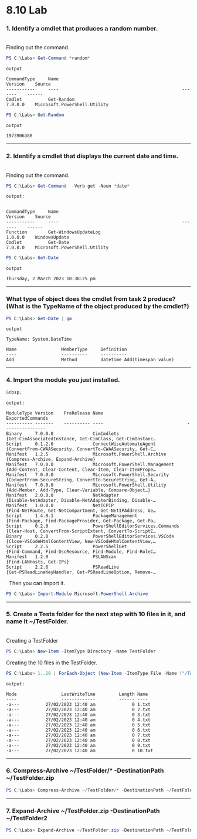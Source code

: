 # 8.10 Lab

### 1. Identify a cmdlet that produces a random number.

</br>Finding out the command.

```powershell
PS C:\Labs> Get-Command *random*
```

`output`

```
CommandType     Name                                               Version    Source
-----------     ----                                               -------    ------
Cmdlet          Get-Random                                         7.0.0.0    Microsoft.PowerShell.Utility
```

```powershell
PS C:\Labs> Get-Random
```

`output`

```
1973906388
```

---

### 2. Identify a cmdlet that displays the current date and time.

</br>
Finding out the command.

```powershell
PS C:\Labs> Get-Command  -Verb get -Noun *date*
```

`output:`

```

CommandType     Name                                               Version    Source
-----------     ----                                               -------    ------
Function        Get-WindowsUpdateLog                               1.0.0.0    WindowsUpdate
Cmdlet          Get-Date                                           7.0.0.0    Microsoft.PowerShell.Utility
```

```powershell
PS C:\Labs> Get-Date
```

`output`

```
Thursday, 2 March 2023 10:38:25 pm
```

---

### What type of object does the cmdlet from task 2 produce? (What is the TypeName of the object produced by the cmdlet?)

```powershell
PS C:\Labs> Get-Date | gm
```

`output`

```
TypeName: System.DateTime

Name                 MemberType     Definition
----                 ----------     ----------
Add                  Method         datetime Add(timespan value)
```

---

### 4. Import the module you just installed.

```powershell
&nbsp;
```

`output:`

```
ModuleType Version    PreRelease Name                                ExportedCommands
---------- -------    ---------- ----                                ----------------
Binary     7.0.0.0               CimCmdlets                          {Get-CimAssociatedInstance, Get-CimClass, Get-CimInstanc…
Script     0.1.2.0               ConnectWiseAutomateAgent            {ConvertFrom-CWAASecurity, ConvertTo-CWAASecurity, Get-C…
Manifest   1.2.5                 Microsoft.PowerShell.Archive        {Compress-Archive, Expand-Archive}
Manifest   7.0.0.0               Microsoft.PowerShell.Management     {Add-Content, Clear-Content, Clear-Item, Clear-ItemPrope…
Manifest   7.0.0.0               Microsoft.PowerShell.Security       {ConvertFrom-SecureString, ConvertTo-SecureString, Get-A…
Manifest   7.0.0.0               Microsoft.PowerShell.Utility        {Add-Member, Add-Type, Clear-Variable, Compare-Object…}
Manifest   2.0.0.0               NetAdapter                          {Disable-NetAdapter, Disable-NetAdapterBinding, Disable-…
Manifest   1.0.0.0               NetTCPIP                            {Find-NetRoute, Get-NetCompartment, Get-NetIPAddress, Ge…
Script     1.4.8.1               PackageManagement                   {Find-Package, Find-PackageProvider, Get-Package, Get-Pa…
Script     0.2.0                 PowerShellEditorServices.Commands   {Clear-Host, ConvertFrom-ScriptExtent, ConvertTo-ScriptE…
Binary     0.2.0                 PowerShellEditorServices.VSCode     {Close-VSCodeHtmlContentView, New-VSCodeHtmlContentView,…
Script     2.2.5                 PowerShellGet                       {Find-Command, Find-DscResource, Find-Module, Find-RoleC…
Manifest   1.2.0                 PSLANScan                           {Find-LANHosts, Get-IPs}
Script     2.2.6                 PSReadLine                          {Get-PSReadLineKeyHandler, Get-PSReadLineOption, Remove-…
```

&nbsp;
Then you can import it.

```powershell
PS C:\Labs> Import-Module Microsoft.PowerShell.Archive
```

---

### 5. Create a Tests folder for the next step with 10 files in it, and name it ~/TestFolder.

</br>
Creating a TestFolder

```powershell
PS C:\Labs> New-Item -ItemType Directory -Name TestFolder
```

Creating the 10 files in the TestFolder.

```powershell
PS C:\Labs> 1..10 | ForEach-Object {New-Item -ItemType File -Name ("/TestFolder/$_.txt" -f $_)}
```

`output:`

```
Mode                 LastWriteTime         Length Name
----                 -------------         ------ ----
-a---          27/02/2023 12:40 am              0 1.txt
-a---          27/02/2023 12:40 am              0 2.txt
-a---          27/02/2023 12:40 am              0 3.txt
-a---          27/02/2023 12:40 am              0 4.txt
-a---          27/02/2023 12:40 am              0 5.txt
-a---          27/02/2023 12:40 am              0 6.txt
-a---          27/02/2023 12:40 am              0 7.txt
-a---          27/02/2023 12:40 am              0 8.txt
-a---          27/02/2023 12:40 am              0 9.txt
-a---          27/02/2023 12:40 am              0 10.txt
```

---

### 6. Compress-Archive ~/TestFolder/\* -DestinationPath ~/TestFolder.zip

```powershell
PS C:\Labs> Compress-Archive ~/TestFolder/* -DestinationPath ~/TestFolder.zip
```

---

### 7. Expand-Archive ~/TestFolder.zip -DestinationPath ~/TestFolder2

```powershell
PS C:\Labs> Expand-Archive ~/TestFolder.zip -DestinationPath ~/TestFolder2
```
